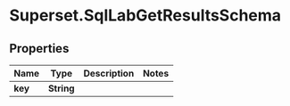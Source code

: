 # Superset.SqlLabGetResultsSchema

## Properties
Name | Type | Description | Notes
------------ | ------------- | ------------- | -------------
**key** | **String** |  | 
